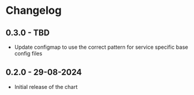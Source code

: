 # Changelog

## 0.3.0 - TBD

- Update configmap to use the correct pattern for service specific base config files

## 0.2.0 - 29-08-2024

- Initial release of the chart
